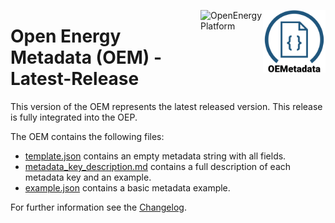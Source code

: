 <a href="https://github.com/OpenEnergyPlatform/oemetadata/"><img align="right" width="100" height="100" src="https://raw.githubusercontent.com/OpenEnergyPlatform/organisation/production/logo/OpenEnergyFamily_Logo_OEMetadata.png" alt="OpenEnergyMetadata"></a>
<a href="https://openenergy-platform.org/"><img align="right" width="100" height="100" src="https://avatars2.githubusercontent.com/u/37101913?s=400&u=9b593cfdb6048a05ea6e72d333169a65e7c922be&v=4" alt="OpenEnergyPlatform"></a>


# Open Energy Metadata (OEM) - Latest-Release

This version of the OEM represents the latest released version. This release is fully integrated 
into the OEP. 

The OEM contains the following files:

* [template.json](https://github.com/OpenEnergyPlatform/oemetadata/blob/production/metadata/v150/template.json) contains an empty metadata string with all fields.
* [metadata_key_description.md](https://github.com/OpenEnergyPlatform/oemetadata/blob/production/metadata/v150/metadata_key_description.md) contains a full description of each metadata key and an example.
* [example.json](https://github.com/OpenEnergyPlatform/oemetadata/blob/production/metadata/v150/example.json) contains a basic metadata example.

For further information see the [Changelog](https://github.com/OpenEnergyPlatform/oemetadata/blob/production/CHANGELOG.md).

